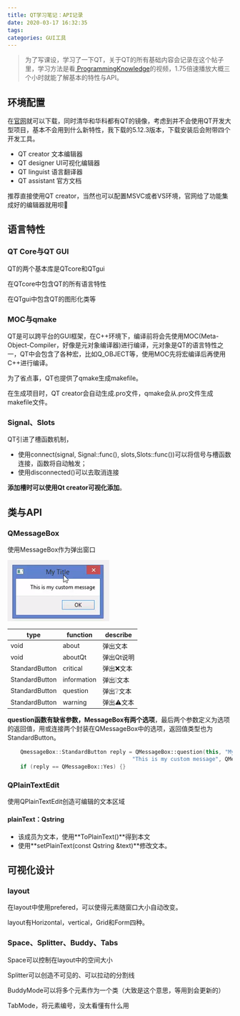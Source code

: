 ```yaml
---
title: QT学习笔记：API记录
date: 2020-03-17 16:32:35
tags:
categories: GUI工具
---
```


> 为了写课设，学习了一下QT，关于QT的所有基础内容会记录在这个帖子里，学习方法是看[
> ProgrammingKnowledge](https://www.youtube.com/channel/UCs6nmQViDpUw0nuIx9c_WvA)的视频，1.75倍速播放大概三个小时就能了解基本的特性与API。

## 环境配置

在[官网](http://download.qt.io/archive/qt/)就可以下载，同时清华和华科都有QT的镜像，考虑到并不会使用QT开发大型项目，基本不会用到什么新特性，我下载的5.12.3版本，下载安装后会附带四个开发工具。

+ QT creator 文本编辑器
+ QT designer UI可视化编辑器
+ QT linguist 语言翻译器
+ QT assistant 官方文档

推荐直接使用QT creator，当然也可以配置MSVC或者VS环境，官网给了功能集成好的编辑器就用呗🤗

## 语言特性

### QT Core与QT GUI

<!-- more -->

QT的两个基本库是QTcore和QTgui

在QTcore中包含QT的所有语言特性

在QTgui中包含QT的图形化类等

### MOC与qmake

QT是可以跨平台的GUI框架，在C\++环境下，编译前将会先使用MOC(Meta-Object-Compiler，好像是元对象编译器)进行编译，元对象是QT的语言特性之一，QT中会包含了各种宏，比如Q_OBJECT等，使用MOC先将宏编译后再使用C\++进行编译。

为了省点事，QT也提供了qmake生成makefile。

在生成项目时，QT creator会自动生成.pro文件，qmake会从.pro文件生成makefile文件。

### Signal、Slots

QT引进了槽函数机制，

+ 使用connect(signal, Signal::func(), slots,Slots::func())可以将信号与槽函数连接，函数将自动触发；
+ 使用disconnected()可以去取消连接

**添加槽时可以使用Qt creator可视化添加**。



## 类与API

### QMessageBox

使用MessageBox作为弹出窗口

<img src="https://raw.githubusercontent.com/zhao408639122/Picbed/master/blog/20200317205549.png" />

| type           | function    | describe   |
| -------------- | ----------- | ---------- |
| void           | about       | 弹出文本   |
| void           | aboutQt     | 弹出Qt说明 |
| StandardButton | critical    | 弹出❌文本  |
| StandardButton | information | 弹出❕文本  |
| StandardButton | question    | 弹出❔文本  |
| StandardButton | warning     | 弹出⚠文本  |

**question函数有缺省参数，MessageBox有两个选项**，最后两个参数定义为选项的返回值，用或连接两个封装在QMessageBox中的选项，返回值类型也为StandardButton。

```cpp
	QmessageBox::StandardButton reply = QMessageBox::question(this, "My title",
                                       "This is my custom message", QMessageBox::Yes 																   | QMessageBox::No);
	if (reply == QMessageBox::Yes) {}
```

### QPlainTextEdit

使用QPlainTextEdit创造可编辑的文本区域

#### plainText：Qstring

+ 该成员为文本，使用**ToPlainText()**得到本文
+ 使用**setPlainText(const Qstring &text)**修改文本。

## 可视化设计

### layout

在layout中使用prefered，可以使得元素随窗口大小自动改变。

layout有Horizontal，vertical，Grid和Form四种。

### Space、Splitter、Buddy、Tabs

Space可以控制在layout中的空间大小

Splitter可以创造不可见的、可以拉动的分割线

BuddyMode可以将多个元素作为一个类（大致是这个意思，等用到会更新的）

TabMode，将元素编号，没太看懂有什么用


